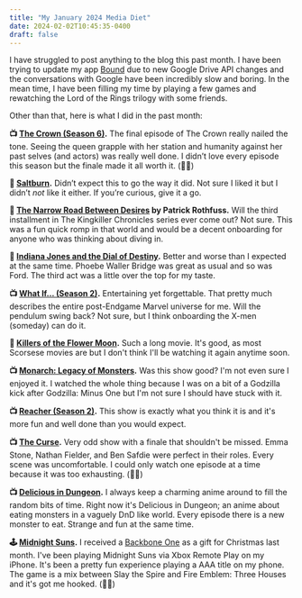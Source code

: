 ```yaml
---
title: "My January 2024 Media Diet"
date: 2024-02-02T10:45:35-0400
draft: false
---
```

I have struggled to post anything to the blog this past month. I have been trying to update my app [Bound](https://deadpan.io/bound/) due to new Google Drive API changes and the conversations with Google have been incredibly slow and boring. In the mean time, I have been filling my time by playing a few games and rewatching the Lord of the Rings trilogy with some friends.

Other than that, here is what I did in the past month:

**📺 [The Crown (Season 6)](https://en.wikipedia.org/wiki/The_Crown_(TV_series)).** The final episode of The Crown really nailed the tone. Seeing the queen grapple with her station and humanity against her past selves (and actors) was really well done. I didn’t love every episode this season but the finale made it all worth it. (👍🏻)

**🍿 [Saltburn](https://en.wikipedia.org/wiki/Saltburn_(film)).** Didn’t expect this to go the way it did. Not sure I liked it but I didn’t _not_ like it either. If you’re curious, give it a go. 

**📖 [The Narrow Road Between Desires](https://www.goodreads.com/en/book/show/157265081) by Patrick Rothfuss.** Will the third installment in The Kingkiller Chronicles series ever come out? Not sure. This was a fun quick romp in that world and would be a decent onboarding for anyone who was thinking about diving in.  

**🍿 [Indiana Jones and the Dial of Destiny](https://en.wikipedia.org/wiki/Indiana_Jones_and_the_Dial_of_Destiny).** Better and worse than I expected at the same time. Phoebe Waller Bridge was great as usual and so was Ford. The third act was a little over the top for my taste.

**📺 [What If… (Season 2)](https://en.wikipedia.org/wiki/What_If...%3F_(TV_series)).** Entertaining yet forgettable. That pretty much describes the entire post-Endgame Marvel universe for me. Will the pendulum swing back? Not sure, but I think onboarding the X-men (someday) can do it.

**🍿 [Killers of the Flower Moon](https://en.wikipedia.org/wiki/Killers_of_the_Flower_Moon_(film)).** Such a long movie. It's good, as most Scorsese movies are but I don't think I'll be watching it again anytime soon.

**📺 [Monarch: Legacy of Monsters](https://en.wikipedia.org/wiki/Monarch:_Legacy_of_Monsters).** Was this show good? I'm not even sure I enjoyed it. I watched the whole thing because I was on a bit of a Godzilla kick after Godzilla: Minus One but I'm not sure I should have stuck with it.

**📺 [Reacher (Season 2)](https://en.wikipedia.org/wiki/Reacher_(TV_series)).** This show is exactly what you think it is and it's more fun and well done than you would expect. 

**📺 [The Curse](https://en.wikipedia.org/wiki/The_Curse_(American_TV_series)).** Very odd show with a finale that shouldn't be missed. Emma Stone, Nathan Fielder, and Ben Safdie were perfect in their roles. Every scene was uncomfortable. I could only watch one episode at a time because it was too exhausting. (👍🏻)

**📺 [Delicious in Dungeon](https://en.wikipedia.org/wiki/Delicious_in_Dungeon).** I always keep a charming anime around to fill the random bits of time. Right now it's Delicious in Dungeon; an anime about eating monsters in a vaguely DnD like world. Every episode there is a new monster to eat. Strange and fun at the same time.

**🕹️ [Midnight Suns](https://en.wikipedia.org/wiki/Marvel%27s_Midnight_Suns).** I received a [Backbone One](https://playbackbone.com/products/backbone-one/) as a gift for Christmas last month. I've been playing Midnight Suns via Xbox Remote Play on my iPhone. It's been a pretty fun experience playing a AAA title on my phone. The game is a mix between Slay the Spire and Fire Emblem: Three Houses and it's got me hooked. (👍🏻)
